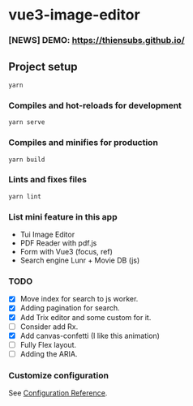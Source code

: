 # vue3-image-editor

### [NEWS] DEMO: https://thiensubs.github.io/

## Project setup
```
yarn
```

### Compiles and hot-reloads for development
```
yarn serve
```

### Compiles and minifies for production
```
yarn build
```

### Lints and fixes files
```
yarn lint
```

### List mini feature in this app
- Tui Image Editor
- PDF Reader with pdf.js
- Form with Vue3 (focus, ref)
- Search engine Lunr + Movie DB (js)

### TODO
- [x] Move index for search to js worker.
- [x] Adding pagination for search.
- [x] Add Trix editor and some custom for it.
- [ ] Consider add Rx.
- [x] Add canvas-confetti (I like this animation)
- [ ] Fully Flex layout.
- [ ] Adding the ARIA.

### Customize configuration
See [Configuration Reference](https://cli.vuejs.org/config/).

